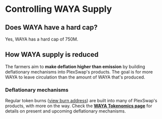 # Controlling WAYA Supply

## Does WAYA have a hard cap?

Yes, WAYA has a hard cap of 750M.

## How WAYA supply is reduced

The farmers aim to **make deflation higher than emission** by building deflationary mechanisms into PlexSwap's products. The goal is for more WAYA to leave circulation than the amount of WAYA that's produced.

### Deflationary mechanisms

Regular token burns ([view burn address](https://bscscan.com/token/0x0e09fabb73bd3ade0a17ecc321fd13a19e81ce82?a=0x000000000000000000000000000000000000dead)) are built into many of PlexSwap's products, with more on the way. Check the [**WAYA Tokenomics page**](https://docs.plexfinance.us/tokenomics/waya/waya-tokenomics) for details on present and upcoming deflationary mechanisms.
